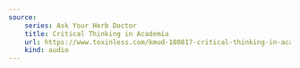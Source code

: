```yaml
---
source:
    series: Ask Your Herb Doctor
    title: Critical Thinking in Academia
    url: https://www.toxinless.com/kmud-180817-critical-thinking-in-academia.mp3
    kind: audio
---
```

